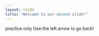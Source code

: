 ```yaml
---
layout: slide
title: "Welcome to our second slide!"
---
```

practice only
Use the left arrow to go back!
